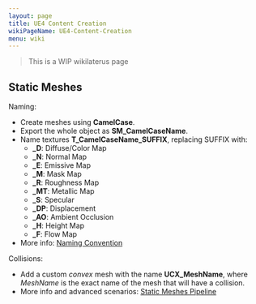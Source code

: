 ```yaml
---
layout: page
title: UE4 Content Creation
wikiPageName: UE4-Content-Creation
menu: wiki
---
```


> This is a WIP wikilaterus page

## Static Meshes

Naming:
* Create meshes using **CamelCase**.
* Export the whole object as **SM_CamelCaseName**.
* Name textures **T_CamelCaseName_SUFFIX**, replacing SUFFIX with:
  * **_D**: Diffuse/Color Map
  * **_N**: Normal Map
  * **_E**: Emissive Map
  * **_M**: Mask Map
  * **_R**: Roughness Map
  * **_MT**: Metallic Map
  * **_S**: Specular
  * **_DP**: Displacement
  * **_AO**: Ambient Occlusion
  * **_H**: Height Map
  * **_F**: Flow Map
* More info: [Naming Convention](https://www.tomlooman.com/ue4-naming-convention/)

Collisions:
* Add a custom *convex* mesh with the name **UCX_MeshName**, where *MeshName* is the exact name of the mesh that will have a collision.
* More info and advanced scenarios: [Static Meshes Pipeline](https://docs.unrealengine.com/en-us/Engine/Content/FBX/StaticMeshes)
